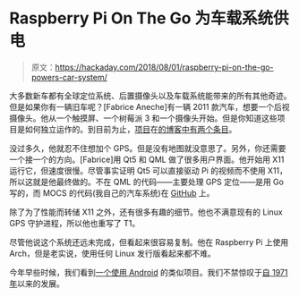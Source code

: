# Raspberry Pi On The Go 为车载系统供电

> 原文：<https://hackaday.com/2018/08/01/raspberry-pi-on-the-go-powers-car-system/>

大多数新车都有全球定位系统、后置摄像头以及车载系统能带来的所有其他奇迹。但是如果你有一辆旧车呢？[Fabrice Aneche]有一辆 2011 款汽车，想要一个后视摄像头。他从一个触摸屏、一个树莓派 3 和一个摄像头开始。但是你知道这些项目是如何独立运作的。到目前为止，[项目](https://blog.nobugware.com/post/2018/my_own_car_system_raspberry_pi_offline_mapping/)在[的博客中有两个条目](https://blog.nobugware.com/post/2018/my_own_car_system_raspberry_pi_offline_mapping_map_matching_places_part2/)。

没过多久，他就忍不住想加个 GPS。但是没有地图就没意思了。另外，你还需要一个接一个的方向。[Fabrice]用 Qt5 和 QML 做了很多用户界面。他开始用 X11 运行它，但速度很慢。尽管事实证明 Qt5 可以直接驱动 Pi 的视频而不使用 X11，所以这就是他最终做的。不在 QML 的代码——主要处理 GPS 定位——是用 Go 写的，而 MOCS 的代码(我自己的汽车系统)在 [GitHub](https://github.com/akhenakh/mocs) 上。

除了为了性能而转储 X11 之外，还有很多有趣的细节。他也不满意现有的 Linux GPS 守护进程，所以他也重写了 T1。

尽管他说这个系统还远未完成，但看起来很容易复制。他在 Raspberry Pi 上使用 Arch，但是老实说，使用任何 Linux 发行版看起来都不难。

今年早些时候，我们看到[一个使用 Android](https://hackaday.com/2018/02/26/crankshaft-open-source-car-computer/) 的类似项目。我们不禁惊叹于[自 1971 年](https://hackaday.com/2018/06/17/retrotechtacular-car-navigation-like-its-1971/)以来的发展。